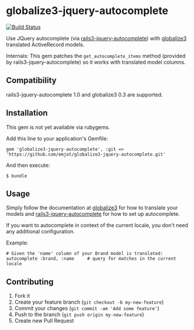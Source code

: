 # globalize3-jquery-autocomplete

[![Build Status](https://travis-ci.org/emjot/globalize3-jquery-autocomplete.png?branch=master)](https://travis-ci.org/emjot/globalize3-jquery-autocomplete)

Use JQuery autocomplete (via [rails3-jquery-autocomplete](https://github.com/crowdint/rails3-jquery-autocomplete)) with [globalize3](https://github.com/svenfuchs/globalize3) translated ActiveRecord models.

Internals: This gem patches the `get_autocomplete_items` method (provided by rails3-jquery-autocomplete) so it works with translated model columns.

## Compatibility

rails3-jquery-autocomplete 1.0 and globalize3 0.3 are supported.

## Installation

This gem is not yet available via rubygems.

Add this line to your application's Gemfile:

    gem 'globalize3-jquery-autocomplete', :git => 'https://github.com/emjot/globalize3-jquery-autocomplete.git'

And then execute:

    $ bundle

## Usage

Simply follow the documentation at [globalize3](https://github.com/svenfuchs/globalize3) for how to translate your models
and [rails3-jquery-autocomplete](https://github.com/crowdint/rails3-jquery-autocomplete) for how to set up autocomplete.

If you want to autocomplete in context of the current locale, you don't need any additional configuration.

Example:

    # Given the 'name' column of your Brand model is translated:
    autocomplete :brand, :name     # query for matches in the current locale

## Contributing

1. Fork it
2. Create your feature branch (`git checkout -b my-new-feature`)
3. Commit your changes (`git commit -am 'Add some feature'`)
4. Push to the branch (`git push origin my-new-feature`)
5. Create new Pull Request
